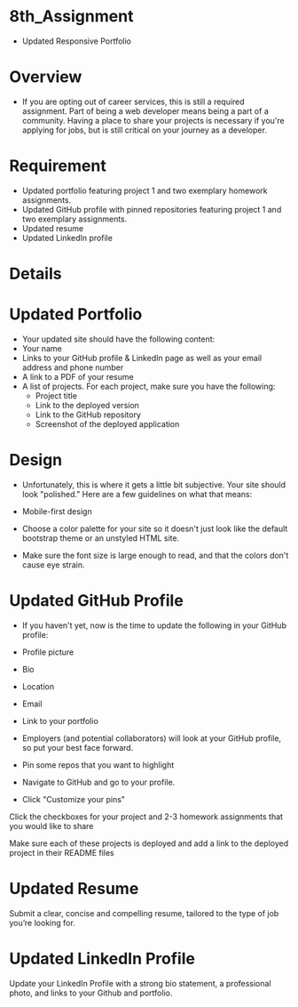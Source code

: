# 8th_Assignment
- Updated Responsive Portfolio

# Overview
- If you are opting out of career services, this is still a required assignment. Part of being a web developer means being a part of a community. Having a place to share your projects is necessary if you're applying for jobs, but is still critical on your journey as a developer.

# Requirement
- Updated portfolio featuring project 1 and two exemplary homework assignments.
- Updated GitHub profile with pinned repositories featuring project 1 and two exemplary assignments.
- Updated resume
- Updated LinkedIn profile

# Details

# Updated Portfolio
- Your updated site should have the following content:
- Your name
- Links to your GitHub profile & LinkedIn page as well as your email address and phone number
- A link to a PDF of your resume
- A list of projects. For each project, make sure you have the following:
   - Project title
   - Link to the deployed version
   - Link to the GitHub repository
   - Screenshot of the deployed application


# Design
- Unfortunately, this is where it gets a little bit subjective. Your site should look "polished." Here are a few guidelines on what that means:

- Mobile-first design
- Choose a color palette for your site so it doesn't just look like the default bootstrap theme or an unstyled HTML site.
- Make sure the font size is large enough to read, and that the colors don't cause eye strain.

# Updated GitHub Profile
- If you haven't yet, now is the time to update the following in your GitHub profile:

- Profile picture
- Bio
- Location
- Email
- Link to your portfolio

- Employers (and potential collaborators) will look at your GitHub profile, so put your best face forward.

- Pin some repos that you want to highlight

- Navigate to GitHub and go to your profile.

- Click "Customize your pins"


Click the checkboxes for your project and 2-3 homework assignments that you would like to share


Make sure each of these projects is deployed and add a link to the deployed project in their README files



# Updated Resume
Submit a clear, concise and compelling resume, tailored to the type of job you’re looking for.

# Updated LinkedIn Profile
Update your LinkedIn Profile with a strong bio statement, a professional photo, and links to your Github and portfolio.
